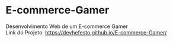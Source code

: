 # E-commerce-Gamer
Desenvolvimento Web de um E-commerce Gamer<br>
Link do Projeto: https://devhefesto.github.io/E-commerce-Gamer/

